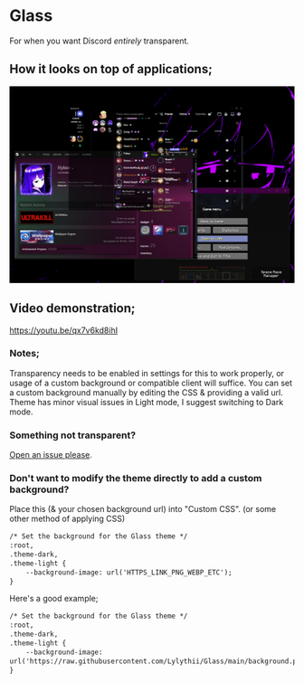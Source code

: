 # Glass
For when you want Discord *entirely* transparent.
## How it looks on top of applications;
![Glass](https://github.com/Lylythii/Glass/blob/main/glass.PNG)
## Video demonstration;
https://youtu.be/qx7v6kd8ihI

### Notes;
Transparency needs to be enabled in settings for this to work properly, or usage of a custom background or compatible client will suffice.
You can set a custom background manually by editing the CSS & providing a valid url.
Theme has minor visual issues in Light mode, I suggest switching to Dark mode.

### Something not transparent?
[Open an issue please](https://github.com/Lylythii/Glass/issues/new).

### Don't want to modify the theme directly to add a custom background?
Place this (& your chosen background url) into "Custom CSS". (or some other method of applying CSS)

```
/* Set the background for the Glass theme */
:root,
.theme-dark,
.theme-light {
	--background-image: url('HTTPS_LINK_PNG_WEBP_ETC');
}
```
Here's a good example;
```
/* Set the background for the Glass theme */
:root,
.theme-dark,
.theme-light {
	--background-image: url('https://raw.githubusercontent.com/Lylythii/Glass/main/background.png');
}
```
